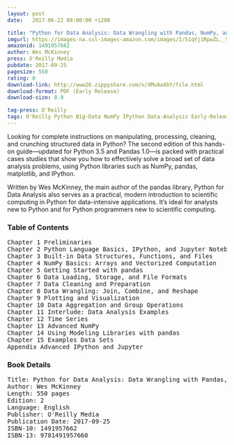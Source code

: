```yaml
---
layout: post
date:   2017-06-22 08:00:00 +1200

title: "Python for Data Analysis: Data Wrangling with Pandas, NumPy, and IPython, 2nd Edition"
imgurl: https://images-na.ssl-images-amazon.com/images/I/51qYj1RpwZL._SL200_.jpg
amazonid: 1491957662
author: Wes McKinney
press: O'Reilly Media
pubdate: 2017-09-25
pagesize: 550
rating: 0
download-link: http://www26.zippyshare.com/v/XMvAaXbY/file.html
download-format: PDF (Early Release)
download-size: 8.9

tag-press: O'Reilly
tags: O'Reilly Python Big-Data NumPy IPython Data-Analysis Early-Release
---
```


Looking for complete instructions on manipulating, processing, cleaning, and crunching structured data in Python? The second edition of this hands-on guide—updated for Python 3.5 and Pandas 1.0—is packed with practical cases studies that show you how to effectively solve a broad set of data analysis problems, using Python libraries such as NumPy, pandas, matplotlib, and IPython.

Written by Wes McKinney, the main author of the pandas library, Python for Data Analysis also serves as a practical, modern introduction to scientific computing in Python for data-intensive applications. It’s ideal for analysts new to Python and for Python programmers new to scientific computing.

### Table of Contents
<pre>
Chapter 1 Preliminaries
Chapter 2 Python Language Basics, IPython, and Jupyter Notebooks
Chapter 3 Built-in Data Structures, Functions, and Files
Chapter 4 NumPy Basics: Arrays and Vectorized Computation
Chapter 5 Getting Started with pandas
Chapter 6 Data Loading, Storage, and File Formats
Chapter 7 Data Cleaning and Preparation
Chapter 8 Data Wrangling: Join, Combine, and Reshape
Chapter 9 Plotting and Visualization
Chapter 10 Data Aggregation and Group Operations
Chapter 11 Interlude: Data Analysis Examples
Chapter 12 Time Series
Chapter 13 Advanced NumPy
Chapter 14 Using Modeling Libraries with pandas
Chapter 15 Examples Data Sets
Appendix Advanced IPython and Jupyter
</pre>

### Book Details
<pre>
Title: Python for Data Analysis: Data Wrangling with Pandas, NumPy, and IPython, 2nd Edition
Author: Wes McKinney
Length: 550 pages
Edition: 2
Language: English
Publisher: O'Reilly Media
Publication Date: 2017-09-25
ISBN-10: 1491957662
ISBN-13: 9781491957660
</pre>
